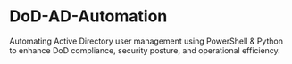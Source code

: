 # DoD-AD-Automation
Automating Active Directory user management using PowerShell &amp; Python to enhance DoD compliance, security posture, and operational efficiency.
